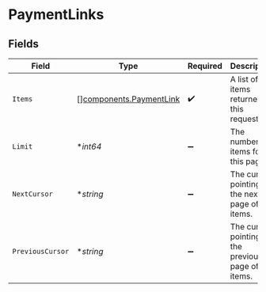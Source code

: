 # PaymentLinks


## Fields

| Field                                                              | Type                                                               | Required                                                           | Description                                                        | Example                                                            |
| ------------------------------------------------------------------ | ------------------------------------------------------------------ | ------------------------------------------------------------------ | ------------------------------------------------------------------ | ------------------------------------------------------------------ |
| `Items`                                                            | [][components.PaymentLink](../../models/components/paymentlink.md) | :heavy_check_mark:                                                 | A list of items returned for this request.                         |                                                                    |
| `Limit`                                                            | **int64*                                                           | :heavy_minus_sign:                                                 | The number of items for this page.                                 | 20                                                                 |
| `NextCursor`                                                       | **string*                                                          | :heavy_minus_sign:                                                 | The cursor pointing at the next page of items.                     | ZXhhbXBsZTE                                                        |
| `PreviousCursor`                                                   | **string*                                                          | :heavy_minus_sign:                                                 | The cursor pointing at the previous page of items.                 | Xkjss7asS                                                          |